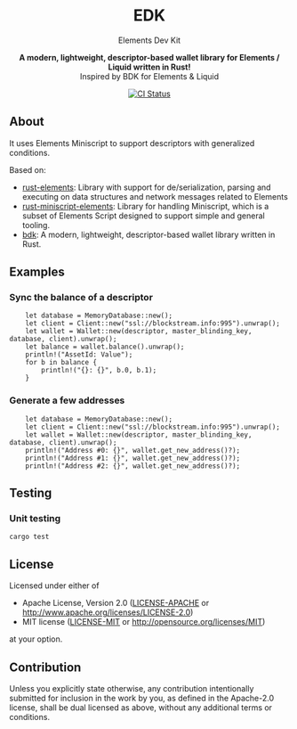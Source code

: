 <div align="center">
  <h1>EDK</h1>

  <p>
    <span>Elements Dev Kit</span>
  </p>

  <p>
    <strong>A modern, lightweight, descriptor-based wallet library for Elements / Liquid written in Rust!</strong>
    <br>
    <span>Inspired by BDK for Elements & Liquid</span>
  </p>

  <p>
    <a href="https://github.com/lvaccaro/edk-lite/actions?query=workflow%3Aci"><img alt="CI Status" src="https://github.com/lvaccaro/edk-lite/workflows/ci/badge.svg"></a>
  </p>

</div>

## About

It uses Elements Miniscript to support descriptors with generalized conditions.

Based on:
- [rust-elements](https://github.com/ElementsProject/rust-elements/): Library with support for de/serialization, parsing and executing on data structures and network messages related to Elements
- [rust-miniscript-elements](https://github.com/sanket1729/rust-miniscript-elements): Library for handling Miniscript, which is a subset of Elements Script designed to support simple and general tooling.
- [bdk](https://github.com/bitcoindevkit/bdk): A modern, lightweight, descriptor-based wallet library written in Rust.


## Examples

### Sync the balance of a descriptor

```rust,no_run
    let database = MemoryDatabase::new();
    let client = Client::new("ssl://blockstream.info:995").unwrap();
    let wallet = Wallet::new(descriptor, master_blinding_key, database, client).unwrap();
    let balance = wallet.balance().unwrap();
    println!("AssetId: Value");
    for b in balance {
        println!("{}: {}", b.0, b.1);
    }
```

### Generate a few addresses

```rust,no_run
    let database = MemoryDatabase::new();
    let client = Client::new("ssl://blockstream.info:995").unwrap();
    let wallet = Wallet::new(descriptor, master_blinding_key, database, client).unwrap();
    println!("Address #0: {}", wallet.get_new_address()?);
    println!("Address #1: {}", wallet.get_new_address()?);
    println!("Address #2: {}", wallet.get_new_address()?);
```

## Testing

### Unit testing

```
cargo test
```

## License

Licensed under either of

 * Apache License, Version 2.0
   ([LICENSE-APACHE](LICENSE-APACHE) or http://www.apache.org/licenses/LICENSE-2.0)
 * MIT license
   ([LICENSE-MIT](LICENSE-MIT) or http://opensource.org/licenses/MIT)

at your option.

## Contribution

Unless you explicitly state otherwise, any contribution intentionally submitted
for inclusion in the work by you, as defined in the Apache-2.0 license, shall be
dual licensed as above, without any additional terms or conditions.
